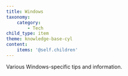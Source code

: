 ```yaml
---
title: Windows
taxonomy:
    category:
        - Tech
child_type: item
theme: knowledge-base-cyl
content:
    items: '@self.children'
---
```


Various Windows-specific tips and information.